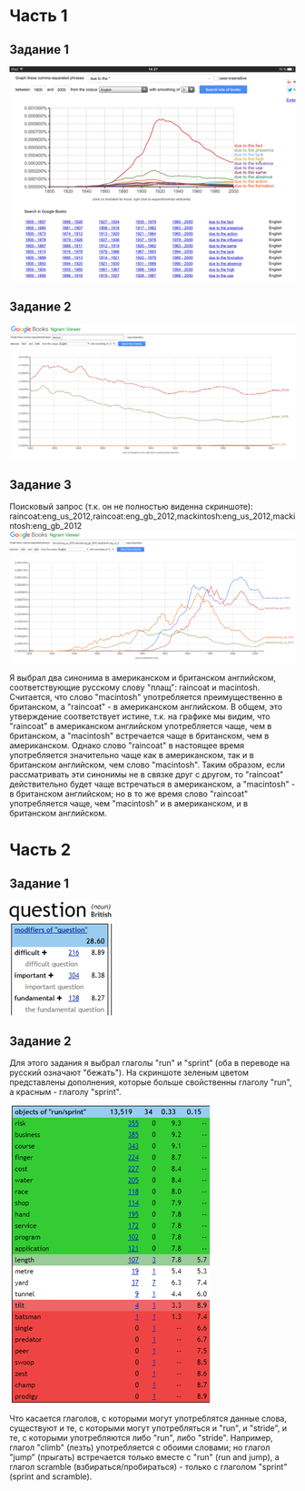 # Часть 1
## Задание 1
![График](https://raw.githubusercontent.com/vladimirloginov999/hw6/master/IMG_0877.PNG)
## Задание 2
![График](https://raw.githubusercontent.com/vladimirloginov999/hw6/master/Скриншот%2029-03-2018%20104914.png)
## Задание 3
Поисковый запрос (т.к. он не полностью виденна скриншоте): raincoat:eng_us_2012,raincoat:eng_gb_2012,mackintosh:eng_us_2012,mackintosh:eng_gb_2012
![График](https://raw.githubusercontent.com/vladimirloginov999/hw6/master/Скриншот%2029-03-2018%20110238.png)

Я выбрал два синонима в американском и британском английском, соответствующие русскому слову "плащ": raincoat и macintosh. Считается, что слово "macintosh" употребляется преимущественно в британском, а "raincoat" - в американском английском. В общем, это утверждение соответствует истине, т.к. на графике мы видим, что "raincoat" в американском английском употребляется чаще, чем в британском, а "macintosh" встречается чаще в британском, чем в американском. Однако слово "raincoat" в настоящее время употребляется значительно чаще как в американском, так и в британском английском, чем слово "macintosh". Таким образом, если рассматривать эти синонимы не в связке друг с другом, то  "raincoat" действительно будет чаще встречаться в американском, а "macintosh" - в британском английском; но в то же время слово "raincoat" употребляется чаще, чем "macintosh" и в американском, и в британском английском.
# Часть 2
## Задание 1
![Скрин](https://raw.githubusercontent.com/vladimirloginov999/hw6/master/Скриншот%2029-03-2018%20113025.png)
## Задание 2
Для этого задания я выбрал глаголы "run" и "sprint" (оба в переводе на русский означают "бежать"). На скриншоте зеленым цветом представлены дополнения, которые больше свойственны глаголу "run", а красным - глаголу "sprint".

![Скрин](https://raw.githubusercontent.com/vladimirloginov999/hw6/master/Скриншот%2029-03-2018%20113859.png)

Что касается глаголов, с которыми могут употреблятся данные слова, существуют и те, с которыми могут употребляться и "run", и "stride", и те, с которыми употребляются либо "run", либо "stride". Например, глагол "climb" (лезть) употребляется с обоими словами; но глагол "jump" (прыгать) встречается только вместе с "run" (run and jump), а глагол scramble (взбираться/пробираться) - только с глаголом "sprint" (sprint and scramble).
